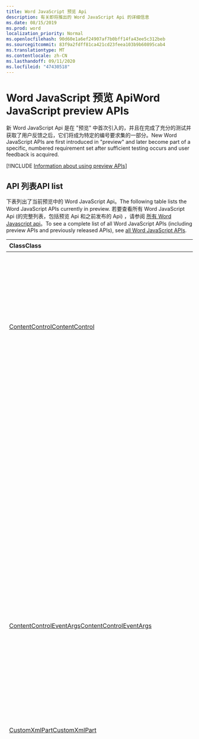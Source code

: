 ```yaml
---
title: Word JavaScript 预览 Api
description: 有关即将推出的 Word JavaScript Api 的详细信息
ms.date: 08/15/2019
ms.prod: word
localization_priority: Normal
ms.openlocfilehash: 90d60e1a6ef24907af7b0bff14fa43ee5c312beb
ms.sourcegitcommit: 83f9a2fdff81ca421cd23feea103b9b60895cab4
ms.translationtype: MT
ms.contentlocale: zh-CN
ms.lasthandoff: 09/11/2020
ms.locfileid: "47430518"
---
```

# <a name="word-javascript-preview-apis"></a><span data-ttu-id="55055-103">Word JavaScript 预览 Api</span><span class="sxs-lookup"><span data-stu-id="55055-103">Word JavaScript preview APIs</span></span>

<span data-ttu-id="55055-104">新 Word JavaScript Api 是在 "预览" 中首次引入的，并且在完成了充分的测试并获取了用户反馈之后，它们将成为特定的编号要求集的一部分。</span><span class="sxs-lookup"><span data-stu-id="55055-104">New Word JavaScript APIs are first introduced in "preview" and later become part of a specific, numbered requirement set after sufficient testing occurs and user feedback is acquired.</span></span>

[!INCLUDE [Information about using preview APIs](../../includes/using-preview-apis-host.md)]

## <a name="api-list"></a><span data-ttu-id="55055-105">API 列表</span><span class="sxs-lookup"><span data-stu-id="55055-105">API list</span></span>

<span data-ttu-id="55055-106">下表列出了当前预览中的 Word JavaScript Api。</span><span class="sxs-lookup"><span data-stu-id="55055-106">The following table lists the Word JavaScript APIs currently in preview.</span></span> <span data-ttu-id="55055-107">若要查看所有 Word JavaScript Api (的完整列表，包括预览 Api 和之前发布的 Api) ，请参阅 [所有 Word Javascript api](/javascript/api/word?view=word-js-preview&preserve-view=true)。</span><span class="sxs-lookup"><span data-stu-id="55055-107">To see a complete list of all Word JavaScript APIs (including preview APIs and previously released APIs), see [all Word JavaScript APIs](/javascript/api/word?view=word-js-preview&preserve-view=true).</span></span>

| <span data-ttu-id="55055-108">Class</span><span class="sxs-lookup"><span data-stu-id="55055-108">Class</span></span> | <span data-ttu-id="55055-109">域</span><span class="sxs-lookup"><span data-stu-id="55055-109">Fields</span></span> | <span data-ttu-id="55055-110">说明</span><span class="sxs-lookup"><span data-stu-id="55055-110">Description</span></span> |
|:---|:---|:---|
|[<span data-ttu-id="55055-111">ContentControl</span><span class="sxs-lookup"><span data-stu-id="55055-111">ContentControl</span></span>](/javascript/api/word/word.contentcontrol)|[<span data-ttu-id="55055-112">onDataChanged</span><span class="sxs-lookup"><span data-stu-id="55055-112">onDataChanged</span></span>](/javascript/api/word/word.contentcontrol#ondatachanged)|<span data-ttu-id="55055-113">更改内容控件中的数据时发生。</span><span class="sxs-lookup"><span data-stu-id="55055-113">Occurs when data within the content control are changed.</span></span> <span data-ttu-id="55055-114">若要获取新文本，请在处理程序中加载此内容控件。</span><span class="sxs-lookup"><span data-stu-id="55055-114">To get the new text, load this content control in the handler.</span></span> <span data-ttu-id="55055-115">若要获取旧文本，请不要加载它。</span><span class="sxs-lookup"><span data-stu-id="55055-115">To get the old text, do not load it.</span></span>|
||[<span data-ttu-id="55055-116">onDeleted</span><span class="sxs-lookup"><span data-stu-id="55055-116">onDeleted</span></span>](/javascript/api/word/word.contentcontrol#ondeleted)|<span data-ttu-id="55055-117">删除内容控件时发生。</span><span class="sxs-lookup"><span data-stu-id="55055-117">Occurs when the content control is deleted.</span></span> <span data-ttu-id="55055-118">请勿在处理程序中加载此内容控件，否则将无法获取其原始属性。</span><span class="sxs-lookup"><span data-stu-id="55055-118">Do not load this content control in the handler, otherwise you won't be able to get its original properties.</span></span>|
||[<span data-ttu-id="55055-119">onSelectionChanged</span><span class="sxs-lookup"><span data-stu-id="55055-119">onSelectionChanged</span></span>](/javascript/api/word/word.contentcontrol#onselectionchanged)|<span data-ttu-id="55055-120">在内容控件中的选定内容更改时发生。</span><span class="sxs-lookup"><span data-stu-id="55055-120">Occurs when selection within the content control is changed.</span></span>|
|[<span data-ttu-id="55055-121">ContentControlEventArgs</span><span class="sxs-lookup"><span data-stu-id="55055-121">ContentControlEventArgs</span></span>](/javascript/api/word/word.contentcontroleventargs)|[<span data-ttu-id="55055-122">contentControl</span><span class="sxs-lookup"><span data-stu-id="55055-122">contentControl</span></span>](/javascript/api/word/word.contentcontroleventargs#contentcontrol)|<span data-ttu-id="55055-123">引发事件的对象。</span><span class="sxs-lookup"><span data-stu-id="55055-123">The object that raised the event.</span></span> <span data-ttu-id="55055-124">加载此对象以获取其属性。</span><span class="sxs-lookup"><span data-stu-id="55055-124">Load this object to get its properties.</span></span>|
||[<span data-ttu-id="55055-125">eventType</span><span class="sxs-lookup"><span data-stu-id="55055-125">eventType</span></span>](/javascript/api/word/word.contentcontroleventargs#eventtype)|<span data-ttu-id="55055-126">事件类型。</span><span class="sxs-lookup"><span data-stu-id="55055-126">The event type.</span></span> <span data-ttu-id="55055-127">有关详细信息，请参阅 "事件"。</span><span class="sxs-lookup"><span data-stu-id="55055-127">See Word.EventType for details.</span></span>|
|[<span data-ttu-id="55055-128">CustomXmlPart</span><span class="sxs-lookup"><span data-stu-id="55055-128">CustomXmlPart</span></span>](/javascript/api/word/word.customxmlpart)|[<span data-ttu-id="55055-129">delete()</span><span class="sxs-lookup"><span data-stu-id="55055-129">delete()</span></span>](/javascript/api/word/word.customxmlpart#delete--)|<span data-ttu-id="55055-130">删除自定义 XML 部件。</span><span class="sxs-lookup"><span data-stu-id="55055-130">Deletes the custom XML part.</span></span>|
||[<span data-ttu-id="55055-131">deleteAttribute (xpath： string，namespaceMappings： any，name： string) </span><span class="sxs-lookup"><span data-stu-id="55055-131">deleteAttribute(xpath: string, namespaceMappings: any, name: string)</span></span>](/javascript/api/word/word.customxmlpart#deleteattribute-xpath--namespacemappings--name-)|<span data-ttu-id="55055-132">从 xpath 标识的元素中删除具有给定名称的属性。</span><span class="sxs-lookup"><span data-stu-id="55055-132">Deletes an attribute with the given name from the element identified by xpath.</span></span>|
||[<span data-ttu-id="55055-133">deleteElement (xpath： string，namespaceMappings： any) </span><span class="sxs-lookup"><span data-stu-id="55055-133">deleteElement(xpath: string, namespaceMappings: any)</span></span>](/javascript/api/word/word.customxmlpart#deleteelement-xpath--namespacemappings-)|<span data-ttu-id="55055-134">删除由 xpath 标识的元素。</span><span class="sxs-lookup"><span data-stu-id="55055-134">Deletes the element identified by xpath.</span></span>|
||[<span data-ttu-id="55055-135">getXml ( # B1 </span><span class="sxs-lookup"><span data-stu-id="55055-135">getXml()</span></span>](/javascript/api/word/word.customxmlpart#getxml--)|<span data-ttu-id="55055-136">获取自定义 XML 部件的完整 XML 内容。</span><span class="sxs-lookup"><span data-stu-id="55055-136">Gets the full XML content of the custom XML part.</span></span>|
||[<span data-ttu-id="55055-137">insertAttribute (xpath： string，namespaceMappings： any，name： string，value： string) </span><span class="sxs-lookup"><span data-stu-id="55055-137">insertAttribute(xpath: string, namespaceMappings: any, name: string, value: string)</span></span>](/javascript/api/word/word.customxmlpart#insertattribute-xpath--namespacemappings--name--value-)|<span data-ttu-id="55055-138">将具有给定名称和值的属性插入到由 xpath 标识的元素中。</span><span class="sxs-lookup"><span data-stu-id="55055-138">Inserts an attribute with the given name and value to the element identified by xpath.</span></span>|
||[<span data-ttu-id="55055-139">insertElement (xpath： string，xml： string，namespaceMappings： any，index？： number) </span><span class="sxs-lookup"><span data-stu-id="55055-139">insertElement(xpath: string, xml: string, namespaceMappings: any, index?: number)</span></span>](/javascript/api/word/word.customxmlpart#insertelement-xpath--xml--namespacemappings--index-)|<span data-ttu-id="55055-140">在子位置索引处的 xpath 标识的父元素下插入给定的 XML。</span><span class="sxs-lookup"><span data-stu-id="55055-140">Inserts the given XML under the parent element identified by xpath at child position index.</span></span>|
||[<span data-ttu-id="55055-141">查询 (xpath： string，namespaceMappings： any) </span><span class="sxs-lookup"><span data-stu-id="55055-141">query(xpath: string, namespaceMappings: any)</span></span>](/javascript/api/word/word.customxmlpart#query-xpath--namespacemappings-)|<span data-ttu-id="55055-142">查询自定义 XML 部件的 XML 内容。</span><span class="sxs-lookup"><span data-stu-id="55055-142">Queries the XML content of the custom XML part.</span></span>|
||[<span data-ttu-id="55055-143">id</span><span class="sxs-lookup"><span data-stu-id="55055-143">id</span></span>](/javascript/api/word/word.customxmlpart#id)|<span data-ttu-id="55055-144">获取自定义 XML 部件的 ID。</span><span class="sxs-lookup"><span data-stu-id="55055-144">Gets the ID of the custom XML part.</span></span> <span data-ttu-id="55055-145">只读。</span><span class="sxs-lookup"><span data-stu-id="55055-145">Read only.</span></span>|
||[<span data-ttu-id="55055-146">namespaceUri</span><span class="sxs-lookup"><span data-stu-id="55055-146">namespaceUri</span></span>](/javascript/api/word/word.customxmlpart#namespaceuri)|<span data-ttu-id="55055-147">获取自定义 XML 部件的命名空间 URI。</span><span class="sxs-lookup"><span data-stu-id="55055-147">Gets the namespace URI of the custom XML part.</span></span> <span data-ttu-id="55055-148">只读。</span><span class="sxs-lookup"><span data-stu-id="55055-148">Read only.</span></span>|
||[<span data-ttu-id="55055-149">setXml (xml： string) </span><span class="sxs-lookup"><span data-stu-id="55055-149">setXml(xml: string)</span></span>](/javascript/api/word/word.customxmlpart#setxml-xml-)|<span data-ttu-id="55055-150">设置自定义 XML 部件的完整 XML 内容。</span><span class="sxs-lookup"><span data-stu-id="55055-150">Sets the full XML content of the custom XML part.</span></span>|
||[<span data-ttu-id="55055-151">updateAttribute (xpath： string，namespaceMappings： any，name： string，value： string) </span><span class="sxs-lookup"><span data-stu-id="55055-151">updateAttribute(xpath: string, namespaceMappings: any, name: string, value: string)</span></span>](/javascript/api/word/word.customxmlpart#updateattribute-xpath--namespacemappings--name--value-)|<span data-ttu-id="55055-152">使用由 xpath 标识的元素的给定名称更新属性的值。</span><span class="sxs-lookup"><span data-stu-id="55055-152">Updates the value of an attribute with the given name of the element identified by xpath.</span></span>|
||[<span data-ttu-id="55055-153">updateElement (xpath： string，xml： string，namespaceMappings： any) </span><span class="sxs-lookup"><span data-stu-id="55055-153">updateElement(xpath: string, xml: string, namespaceMappings: any)</span></span>](/javascript/api/word/word.customxmlpart#updateelement-xpath--xml--namespacemappings-)|<span data-ttu-id="55055-154">更新由 xpath 标识的元素的 XML。</span><span class="sxs-lookup"><span data-stu-id="55055-154">Updates the XML of the element identified by xpath.</span></span>|
|[<span data-ttu-id="55055-155">CustomXmlPartCollection</span><span class="sxs-lookup"><span data-stu-id="55055-155">CustomXmlPartCollection</span></span>](/javascript/api/word/word.customxmlpartcollection)|[<span data-ttu-id="55055-156">add (xml： string) </span><span class="sxs-lookup"><span data-stu-id="55055-156">add(xml: string)</span></span>](/javascript/api/word/word.customxmlpartcollection#add-xml-)|<span data-ttu-id="55055-157">向文档中添加新的自定义 XML 部件。</span><span class="sxs-lookup"><span data-stu-id="55055-157">Adds a new custom XML part to the document.</span></span>|
||[<span data-ttu-id="55055-158">getByNamespace (namespaceUri： string) </span><span class="sxs-lookup"><span data-stu-id="55055-158">getByNamespace(namespaceUri: string)</span></span>](/javascript/api/word/word.customxmlpartcollection#getbynamespace-namespaceuri-)|<span data-ttu-id="55055-159">获取其命名空间匹配给定命名空间的自定义 XML 部件的新作用域内集合。</span><span class="sxs-lookup"><span data-stu-id="55055-159">Gets a new scoped collection of custom XML parts whose namespaces match the given namespace.</span></span>|
||[<span data-ttu-id="55055-160">getCount()</span><span class="sxs-lookup"><span data-stu-id="55055-160">getCount()</span></span>](/javascript/api/word/word.customxmlpartcollection#getcount--)|<span data-ttu-id="55055-161">获取集合中项的数目。</span><span class="sxs-lookup"><span data-stu-id="55055-161">Gets the number of items in the collection.</span></span>|
||[<span data-ttu-id="55055-162">getItem(id: string)</span><span class="sxs-lookup"><span data-stu-id="55055-162">getItem(id: string)</span></span>](/javascript/api/word/word.customxmlpartcollection#getitem-id-)|<span data-ttu-id="55055-163">获取基于其 ID 的自定义 XML 部件。</span><span class="sxs-lookup"><span data-stu-id="55055-163">Gets a custom XML part based on its ID.</span></span> <span data-ttu-id="55055-164">只读。</span><span class="sxs-lookup"><span data-stu-id="55055-164">Read only.</span></span>|
||[<span data-ttu-id="55055-165">getItemOrNullObject(id: string)</span><span class="sxs-lookup"><span data-stu-id="55055-165">getItemOrNullObject(id: string)</span></span>](/javascript/api/word/word.customxmlpartcollection#getitemornullobject-id-)|<span data-ttu-id="55055-166">获取基于其 ID 的自定义 XML 部件。</span><span class="sxs-lookup"><span data-stu-id="55055-166">Gets a custom XML part based on its ID.</span></span> <span data-ttu-id="55055-167">如果 CustomXmlPart 不存在，则返回 null 对象。</span><span class="sxs-lookup"><span data-stu-id="55055-167">Returns a null object if the CustomXmlPart does not exist.</span></span>|
||[<span data-ttu-id="55055-168">items</span><span class="sxs-lookup"><span data-stu-id="55055-168">items</span></span>](/javascript/api/word/word.customxmlpartcollection#items)|<span data-ttu-id="55055-169">获取此集合中已加载的子项。</span><span class="sxs-lookup"><span data-stu-id="55055-169">Gets the loaded child items in this collection.</span></span>|
|[<span data-ttu-id="55055-170">CustomXmlPartScopedCollection</span><span class="sxs-lookup"><span data-stu-id="55055-170">CustomXmlPartScopedCollection</span></span>](/javascript/api/word/word.customxmlpartscopedcollection)|[<span data-ttu-id="55055-171">getCount()</span><span class="sxs-lookup"><span data-stu-id="55055-171">getCount()</span></span>](/javascript/api/word/word.customxmlpartscopedcollection#getcount--)|<span data-ttu-id="55055-172">获取集合中项的数目。</span><span class="sxs-lookup"><span data-stu-id="55055-172">Gets the number of items in the collection.</span></span>|
||[<span data-ttu-id="55055-173">getItem(id: string)</span><span class="sxs-lookup"><span data-stu-id="55055-173">getItem(id: string)</span></span>](/javascript/api/word/word.customxmlpartscopedcollection#getitem-id-)|<span data-ttu-id="55055-174">获取基于其 ID 的自定义 XML 部件。</span><span class="sxs-lookup"><span data-stu-id="55055-174">Gets a custom XML part based on its ID.</span></span> <span data-ttu-id="55055-175">只读。</span><span class="sxs-lookup"><span data-stu-id="55055-175">Read only.</span></span>|
||[<span data-ttu-id="55055-176">getItemOrNullObject(id: string)</span><span class="sxs-lookup"><span data-stu-id="55055-176">getItemOrNullObject(id: string)</span></span>](/javascript/api/word/word.customxmlpartscopedcollection#getitemornullobject-id-)|<span data-ttu-id="55055-177">获取基于其 ID 的自定义 XML 部件。</span><span class="sxs-lookup"><span data-stu-id="55055-177">Gets a custom XML part based on its ID.</span></span> <span data-ttu-id="55055-178">如果 CustomXmlPart 在集合中不存在，则返回 null 对象。</span><span class="sxs-lookup"><span data-stu-id="55055-178">Returns a null object if the CustomXmlPart does not exist in the collection.</span></span>|
||[<span data-ttu-id="55055-179">getOnlyItem ( # B1 </span><span class="sxs-lookup"><span data-stu-id="55055-179">getOnlyItem()</span></span>](/javascript/api/word/word.customxmlpartscopedcollection#getonlyitem--)|<span data-ttu-id="55055-180">如果集合仅包含一个项，则此方法返回该项。</span><span class="sxs-lookup"><span data-stu-id="55055-180">If the collection contains exactly one item, this method returns it.</span></span> <span data-ttu-id="55055-181">否则，此方法将产生错误。</span><span class="sxs-lookup"><span data-stu-id="55055-181">Otherwise, this method produces an error.</span></span>|
||[<span data-ttu-id="55055-182">getOnlyItemOrNullObject ( # B1 </span><span class="sxs-lookup"><span data-stu-id="55055-182">getOnlyItemOrNullObject()</span></span>](/javascript/api/word/word.customxmlpartscopedcollection#getonlyitemornullobject--)|<span data-ttu-id="55055-183">如果集合仅包含一个项，则此方法返回该项。</span><span class="sxs-lookup"><span data-stu-id="55055-183">If the collection contains exactly one item, this method returns it.</span></span> <span data-ttu-id="55055-184">否则，此方法将返回 null 对象。</span><span class="sxs-lookup"><span data-stu-id="55055-184">Otherwise, this method returns a null object.</span></span>|
||[<span data-ttu-id="55055-185">items</span><span class="sxs-lookup"><span data-stu-id="55055-185">items</span></span>](/javascript/api/word/word.customxmlpartscopedcollection#items)|<span data-ttu-id="55055-186">获取此集合中已加载的子项。</span><span class="sxs-lookup"><span data-stu-id="55055-186">Gets the loaded child items in this collection.</span></span>|
|[<span data-ttu-id="55055-187">Document</span><span class="sxs-lookup"><span data-stu-id="55055-187">Document</span></span>](/javascript/api/word/word.document)|[<span data-ttu-id="55055-188">deleteBookmark (名称： string) </span><span class="sxs-lookup"><span data-stu-id="55055-188">deleteBookmark(name: string)</span></span>](/javascript/api/word/word.document#deletebookmark-name-)|<span data-ttu-id="55055-189">从文档中删除书签（如果存在）。</span><span class="sxs-lookup"><span data-stu-id="55055-189">Deletes a bookmark, if exists, from the document.</span></span>|
||[<span data-ttu-id="55055-190">getBookmarkRange (名称： string) </span><span class="sxs-lookup"><span data-stu-id="55055-190">getBookmarkRange(name: string)</span></span>](/javascript/api/word/word.document#getbookmarkrange-name-)|<span data-ttu-id="55055-191">获取书签的范围。</span><span class="sxs-lookup"><span data-stu-id="55055-191">Gets a bookmark's range.</span></span> <span data-ttu-id="55055-192">如果书签不存在，则引发。</span><span class="sxs-lookup"><span data-stu-id="55055-192">Throws if the bookmark does not exist.</span></span>|
||[<span data-ttu-id="55055-193">getBookmarkRangeOrNullObject (名称： string) </span><span class="sxs-lookup"><span data-stu-id="55055-193">getBookmarkRangeOrNullObject(name: string)</span></span>](/javascript/api/word/word.document#getbookmarkrangeornullobject-name-)|<span data-ttu-id="55055-194">获取书签的范围。</span><span class="sxs-lookup"><span data-stu-id="55055-194">Gets a bookmark's range.</span></span> <span data-ttu-id="55055-195">如果书签不存在，则返回 null 对象。</span><span class="sxs-lookup"><span data-stu-id="55055-195">Returns a null object if the bookmark does not exist.</span></span>|
||[<span data-ttu-id="55055-196">customXmlParts</span><span class="sxs-lookup"><span data-stu-id="55055-196">customXmlParts</span></span>](/javascript/api/word/word.document#customxmlparts)|<span data-ttu-id="55055-197">获取文档中的自定义 XML 部件。</span><span class="sxs-lookup"><span data-stu-id="55055-197">Gets the custom XML parts in the document.</span></span> <span data-ttu-id="55055-198">只读。</span><span class="sxs-lookup"><span data-stu-id="55055-198">Read-only.</span></span>|
||[<span data-ttu-id="55055-199">onContentControlAdded</span><span class="sxs-lookup"><span data-stu-id="55055-199">onContentControlAdded</span></span>](/javascript/api/word/word.document#oncontentcontroladded)|<span data-ttu-id="55055-200">添加内容控件时发生。</span><span class="sxs-lookup"><span data-stu-id="55055-200">Occurs when a content control is added.</span></span> <span data-ttu-id="55055-201">运行上下文。在处理程序中 ( # A1 同步，以获取新的内容控件的属性。</span><span class="sxs-lookup"><span data-stu-id="55055-201">Run context.sync() in the handler to get the new content control's properties.</span></span>|
||[<span data-ttu-id="55055-202">设置</span><span class="sxs-lookup"><span data-stu-id="55055-202">settings</span></span>](/javascript/api/word/word.document#settings)|<span data-ttu-id="55055-203">获取文档中的加载项设置。</span><span class="sxs-lookup"><span data-stu-id="55055-203">Gets the add-in's settings in the document.</span></span> <span data-ttu-id="55055-204">只读。</span><span class="sxs-lookup"><span data-stu-id="55055-204">Read-only.</span></span>|
|[<span data-ttu-id="55055-205">DocumentCreated</span><span class="sxs-lookup"><span data-stu-id="55055-205">DocumentCreated</span></span>](/javascript/api/word/word.documentcreated)|[<span data-ttu-id="55055-206">deleteBookmark (名称： string) </span><span class="sxs-lookup"><span data-stu-id="55055-206">deleteBookmark(name: string)</span></span>](/javascript/api/word/word.documentcreated#deletebookmark-name-)|<span data-ttu-id="55055-207">从文档中删除书签（如果存在）。</span><span class="sxs-lookup"><span data-stu-id="55055-207">Deletes a bookmark, if exists, from the document.</span></span>|
||[<span data-ttu-id="55055-208">getBookmarkRange (名称： string) </span><span class="sxs-lookup"><span data-stu-id="55055-208">getBookmarkRange(name: string)</span></span>](/javascript/api/word/word.documentcreated#getbookmarkrange-name-)|<span data-ttu-id="55055-209">获取书签的范围。</span><span class="sxs-lookup"><span data-stu-id="55055-209">Gets a bookmark's range.</span></span> <span data-ttu-id="55055-210">如果书签不存在，则引发。</span><span class="sxs-lookup"><span data-stu-id="55055-210">Throws if the bookmark does not exist.</span></span>|
||[<span data-ttu-id="55055-211">getBookmarkRangeOrNullObject (名称： string) </span><span class="sxs-lookup"><span data-stu-id="55055-211">getBookmarkRangeOrNullObject(name: string)</span></span>](/javascript/api/word/word.documentcreated#getbookmarkrangeornullobject-name-)|<span data-ttu-id="55055-212">获取书签的范围。</span><span class="sxs-lookup"><span data-stu-id="55055-212">Gets a bookmark's range.</span></span> <span data-ttu-id="55055-213">如果书签不存在，则返回 null 对象。</span><span class="sxs-lookup"><span data-stu-id="55055-213">Returns a null object if the bookmark does not exist.</span></span>|
||[<span data-ttu-id="55055-214">customXmlParts</span><span class="sxs-lookup"><span data-stu-id="55055-214">customXmlParts</span></span>](/javascript/api/word/word.documentcreated#customxmlparts)|<span data-ttu-id="55055-215">获取文档中的自定义 XML 部件。</span><span class="sxs-lookup"><span data-stu-id="55055-215">Gets the custom XML parts in the document.</span></span> <span data-ttu-id="55055-216">只读。</span><span class="sxs-lookup"><span data-stu-id="55055-216">Read-only.</span></span>|
||[<span data-ttu-id="55055-217">设置</span><span class="sxs-lookup"><span data-stu-id="55055-217">settings</span></span>](/javascript/api/word/word.documentcreated#settings)|<span data-ttu-id="55055-218">获取文档中的加载项设置。</span><span class="sxs-lookup"><span data-stu-id="55055-218">Gets the add-in's settings in the document.</span></span> <span data-ttu-id="55055-219">只读。</span><span class="sxs-lookup"><span data-stu-id="55055-219">Read-only.</span></span>|
|[<span data-ttu-id="55055-220">InlinePicture</span><span class="sxs-lookup"><span data-stu-id="55055-220">InlinePicture</span></span>](/javascript/api/word/word.inlinepicture)|[<span data-ttu-id="55055-221">imageFormat</span><span class="sxs-lookup"><span data-stu-id="55055-221">imageFormat</span></span>](/javascript/api/word/word.inlinepicture#imageformat)|<span data-ttu-id="55055-222">获取嵌入式图像的格式。</span><span class="sxs-lookup"><span data-stu-id="55055-222">Gets the format of the inline image.</span></span> <span data-ttu-id="55055-223">只读。</span><span class="sxs-lookup"><span data-stu-id="55055-223">Read-only.</span></span>|
|[<span data-ttu-id="55055-224">List</span><span class="sxs-lookup"><span data-stu-id="55055-224">List</span></span>](/javascript/api/word/word.list)|[<span data-ttu-id="55055-225">getLevelFont (级别： number) </span><span class="sxs-lookup"><span data-stu-id="55055-225">getLevelFont(level: number)</span></span>](/javascript/api/word/word.list#getlevelfont-level-)|<span data-ttu-id="55055-226">获取列表中指定级别的项目符号、编号或图片的字体。</span><span class="sxs-lookup"><span data-stu-id="55055-226">Gets the font of the bullet, number or picture at the specified level in the list.</span></span>|
||[<span data-ttu-id="55055-227">getLevelPicture (级别： number) </span><span class="sxs-lookup"><span data-stu-id="55055-227">getLevelPicture(level: number)</span></span>](/javascript/api/word/word.list#getlevelpicture-level-)|<span data-ttu-id="55055-228">获取列表中指定级别的图片的 base64 编码的字符串表示形式。</span><span class="sxs-lookup"><span data-stu-id="55055-228">Gets the base64 encoded string representation of the picture at the specified level in the list.</span></span>|
||[<span data-ttu-id="55055-229">resetLevelFont (level： number，resetFontName？： boolean) </span><span class="sxs-lookup"><span data-stu-id="55055-229">resetLevelFont(level: number, resetFontName?: boolean)</span></span>](/javascript/api/word/word.list#resetlevelfont-level--resetfontname-)|<span data-ttu-id="55055-230">重置列表中指定级别的项目符号、编号或图片的字体。</span><span class="sxs-lookup"><span data-stu-id="55055-230">Resets the font of the bullet, number or picture at the specified level in the list.</span></span>|
||[<span data-ttu-id="55055-231">setLevelPicture (level： number，base64EncodedImage？： string) </span><span class="sxs-lookup"><span data-stu-id="55055-231">setLevelPicture(level: number, base64EncodedImage?: string)</span></span>](/javascript/api/word/word.list#setlevelpicture-level--base64encodedimage-)|<span data-ttu-id="55055-232">设置列表中指定级别的图片。</span><span class="sxs-lookup"><span data-stu-id="55055-232">Sets the picture at the specified level in the list.</span></span>|
|[<span data-ttu-id="55055-233">区域</span><span class="sxs-lookup"><span data-stu-id="55055-233">Range</span></span>](/javascript/api/word/word.range)|[<span data-ttu-id="55055-234">getBookmarks (includeHidden？：布尔值，includeAdjacent？： boolean) </span><span class="sxs-lookup"><span data-stu-id="55055-234">getBookmarks(includeHidden?: boolean, includeAdjacent?: boolean)</span></span>](/javascript/api/word/word.range#getbookmarks-includehidden--includeadjacent-)|<span data-ttu-id="55055-235">获取或覆盖区域中所有书签的名称。</span><span class="sxs-lookup"><span data-stu-id="55055-235">Gets the names all bookmarks in or overlapping the range.</span></span> <span data-ttu-id="55055-236">如果书签的名称以下划线字符开头，则隐藏该书签。</span><span class="sxs-lookup"><span data-stu-id="55055-236">A bookmark is hidden if its name starts with the underscore character.</span></span>|
||[<span data-ttu-id="55055-237">insertBookmark (名称： string) </span><span class="sxs-lookup"><span data-stu-id="55055-237">insertBookmark(name: string)</span></span>](/javascript/api/word/word.range#insertbookmark-name-)|<span data-ttu-id="55055-238">在区域中插入书签。</span><span class="sxs-lookup"><span data-stu-id="55055-238">Inserts a bookmark on the range.</span></span> <span data-ttu-id="55055-239">如果同一名称的书签存在于某个位置，则首先将其删除。</span><span class="sxs-lookup"><span data-stu-id="55055-239">If a bookmark of the same name exists somewhere, it is deleted first.</span></span>|
|[<span data-ttu-id="55055-240">设置</span><span class="sxs-lookup"><span data-stu-id="55055-240">Setting</span></span>](/javascript/api/word/word.setting)|[<span data-ttu-id="55055-241">delete()</span><span class="sxs-lookup"><span data-stu-id="55055-241">delete()</span></span>](/javascript/api/word/word.setting#delete--)|<span data-ttu-id="55055-242">删除 Setting 对象。</span><span class="sxs-lookup"><span data-stu-id="55055-242">Deletes the setting.</span></span>|
||[<span data-ttu-id="55055-243">key</span><span class="sxs-lookup"><span data-stu-id="55055-243">key</span></span>](/javascript/api/word/word.setting#key)|<span data-ttu-id="55055-244">获取设置的键。</span><span class="sxs-lookup"><span data-stu-id="55055-244">Gets the key of the setting.</span></span> <span data-ttu-id="55055-245">只读。</span><span class="sxs-lookup"><span data-stu-id="55055-245">Read only.</span></span>|
||[<span data-ttu-id="55055-246">value</span><span class="sxs-lookup"><span data-stu-id="55055-246">value</span></span>](/javascript/api/word/word.setting#value)|<span data-ttu-id="55055-247">获取或设置设置的值。</span><span class="sxs-lookup"><span data-stu-id="55055-247">Gets or sets the value of the setting.</span></span>|
|[<span data-ttu-id="55055-248">SettingCollection</span><span class="sxs-lookup"><span data-stu-id="55055-248">SettingCollection</span></span>](/javascript/api/word/word.settingcollection)|[<span data-ttu-id="55055-249">add (key： string，value： any) </span><span class="sxs-lookup"><span data-stu-id="55055-249">add(key: string, value: any)</span></span>](/javascript/api/word/word.settingcollection#add-key--value-)|<span data-ttu-id="55055-250">创建新设置或设置现有设置。</span><span class="sxs-lookup"><span data-stu-id="55055-250">Creates a new setting or sets an existing setting.</span></span>|
||[<span data-ttu-id="55055-251">deleteAll ( # B1 </span><span class="sxs-lookup"><span data-stu-id="55055-251">deleteAll()</span></span>](/javascript/api/word/word.settingcollection#deleteall--)|<span data-ttu-id="55055-252">删除此加载项中的所有设置。</span><span class="sxs-lookup"><span data-stu-id="55055-252">Deletes all settings in this add-in.</span></span>|
||[<span data-ttu-id="55055-253">getCount()</span><span class="sxs-lookup"><span data-stu-id="55055-253">getCount()</span></span>](/javascript/api/word/word.settingcollection#getcount--)|<span data-ttu-id="55055-254">获取设置的计数。</span><span class="sxs-lookup"><span data-stu-id="55055-254">Gets the count of settings.</span></span>|
||[<span data-ttu-id="55055-255">getItem(key: string)</span><span class="sxs-lookup"><span data-stu-id="55055-255">getItem(key: string)</span></span>](/javascript/api/word/word.settingcollection#getitem-key-)|<span data-ttu-id="55055-256">按其键（区分大小写）获取设置对象。</span><span class="sxs-lookup"><span data-stu-id="55055-256">Gets a setting object by its key, which is case-sensitive.</span></span> <span data-ttu-id="55055-257">如果设置不存在，则引发。</span><span class="sxs-lookup"><span data-stu-id="55055-257">Throws if the setting does not exist.</span></span>|
||[<span data-ttu-id="55055-258">getItemOrNullObject(key: string)</span><span class="sxs-lookup"><span data-stu-id="55055-258">getItemOrNullObject(key: string)</span></span>](/javascript/api/word/word.settingcollection#getitemornullobject-key-)|<span data-ttu-id="55055-259">按其键（区分大小写）获取设置对象。</span><span class="sxs-lookup"><span data-stu-id="55055-259">Gets a setting object by its key, which is case-sensitive.</span></span> <span data-ttu-id="55055-260">如果设置不存在，则返回 null 对象。</span><span class="sxs-lookup"><span data-stu-id="55055-260">Returns a null object if the setting does not exist.</span></span>|
||[<span data-ttu-id="55055-261">items</span><span class="sxs-lookup"><span data-stu-id="55055-261">items</span></span>](/javascript/api/word/word.settingcollection#items)|<span data-ttu-id="55055-262">获取此集合中已加载的子项。</span><span class="sxs-lookup"><span data-stu-id="55055-262">Gets the loaded child items in this collection.</span></span>|
|[<span data-ttu-id="55055-263">Table</span><span class="sxs-lookup"><span data-stu-id="55055-263">Table</span></span>](/javascript/api/word/word.table)|[<span data-ttu-id="55055-264">mergeCells (topRow： number，firstCell： number，bottomRow： number，lastCell： number) </span><span class="sxs-lookup"><span data-stu-id="55055-264">mergeCells(topRow: number, firstCell: number, bottomRow: number, lastCell: number)</span></span>](/javascript/api/word/word.table#mergecells-toprow--firstcell--bottomrow--lastcell-)|<span data-ttu-id="55055-265">合并第一个和最后一个单元格所绑定的单元格。</span><span class="sxs-lookup"><span data-stu-id="55055-265">Merges the cells bounded inclusively by a first and last cell.</span></span>|
|[<span data-ttu-id="55055-266">TableCell</span><span class="sxs-lookup"><span data-stu-id="55055-266">TableCell</span></span>](/javascript/api/word/word.tablecell)|[<span data-ttu-id="55055-267">拆分 (rowCount： number，columnCount： number) </span><span class="sxs-lookup"><span data-stu-id="55055-267">split(rowCount: number, columnCount: number)</span></span>](/javascript/api/word/word.tablecell#split-rowcount--columncount-)|<span data-ttu-id="55055-268">将单元格拆分为指定的行数和列数。</span><span class="sxs-lookup"><span data-stu-id="55055-268">Splits the cell into the specified number of rows and columns.</span></span>|
|[<span data-ttu-id="55055-269">TableRow</span><span class="sxs-lookup"><span data-stu-id="55055-269">TableRow</span></span>](/javascript/api/word/word.tablerow)|[<span data-ttu-id="55055-270">insertContentControl()</span><span class="sxs-lookup"><span data-stu-id="55055-270">insertContentControl()</span></span>](/javascript/api/word/word.tablerow#insertcontentcontrol--)|<span data-ttu-id="55055-271">在行上插入内容控件。</span><span class="sxs-lookup"><span data-stu-id="55055-271">Inserts a content control on the row.</span></span>|
||[<span data-ttu-id="55055-272">合并 ( # B1 </span><span class="sxs-lookup"><span data-stu-id="55055-272">merge()</span></span>](/javascript/api/word/word.tablerow#merge--)|<span data-ttu-id="55055-273">将行合并到一个单元格中。</span><span class="sxs-lookup"><span data-stu-id="55055-273">Merges the row into one cell.</span></span>|

## <a name="see-also"></a><span data-ttu-id="55055-274">另请参阅</span><span class="sxs-lookup"><span data-stu-id="55055-274">See also</span></span>

- [<span data-ttu-id="55055-275">Word JavaScript API 参考文档</span><span class="sxs-lookup"><span data-stu-id="55055-275">Word JavaScript API Reference Documentation</span></span>](/javascript/api/word)
- [<span data-ttu-id="55055-276">Word JavaScript API 要求集</span><span class="sxs-lookup"><span data-stu-id="55055-276">Word JavaScript API requirement sets</span></span>](word-api-requirement-sets.md)
